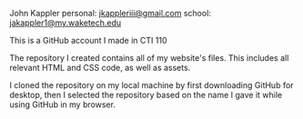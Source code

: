 John Kappler
personal: jkappleriii@gmail.com
school: jakappler1@my.waketech.edu

This is a GitHub account I made in CTI 110

The repository I created contains all of my website's files. This includes all
relevant HTML and CSS code, as well as assets.

I cloned the repository on my local machine by first downloading GitHub for desktop,
then I selected the repository based on the name I gave it while using GitHub in my browser.
